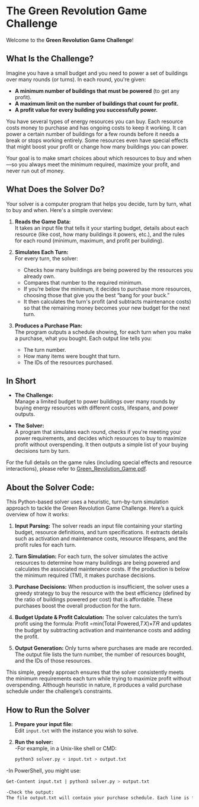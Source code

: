 # The Green Revolution Game Challenge

Welcome to the **Green Revolution Game Challenge**!

## What Is the Challenge?

Imagine you have a small budget and you need to power a set of buildings over many rounds (or turns). In each round, you're given:

- **A minimum number of buildings that must be powered** (to get any profit).
- **A maximum limit on the number of buildings that count for profit.**
- **A profit value for every building you successfully power.**

You have several types of energy resources you can buy. Each resource costs money to purchase and has ongoing costs to keep it working. It can power a certain number of buildings for a few rounds before it needs a break or stops working entirely. Some resources even have special effects that might boost your profit or change how many buildings you can power.

Your goal is to make smart choices about which resources to buy and when—so you always meet the minimum required, maximize your profit, and never run out of money.

## What Does the Solver Do?

Your solver is a computer program that helps you decide, turn by turn, what to buy and when. Here's a simple overview:

1. **Reads the Game Data:**  
   It takes an input file that tells it your starting budget, details about each resource (like cost, how many buildings it powers, etc.), and the rules for each round (minimum, maximum, and profit per building).

2. **Simulates Each Turn:**  
   For every turn, the solver:
   - Checks how many buildings are being powered by the resources you already own.
   - Compares that number to the required minimum.
   - If you’re below the minimum, it decides to purchase more resources, choosing those that give you the best “bang for your buck.”
   - It then calculates the turn's profit (and subtracts maintenance costs) so that the remaining money becomes your new budget for the next turn.

3. **Produces a Purchase Plan:**  
   The program outputs a schedule showing, for each turn when you make a purchase, what you bought. Each output line tells you:
   - The turn number.
   - How many items were bought that turn.
   - The IDs of the resources purchased.

## In Short

- **The Challenge:**  
  Manage a limited budget to power buildings over many rounds by buying energy resources with different costs, lifespans, and power outputs.

- **The Solver:**  
  A program that simulates each round, checks if you're meeting your power requirements, and decides which resources to buy to maximize profit without overspending. It then outputs a simple list of your buying decisions turn by turn.

For the full details on the game rules (including special effects and resource interactions), please refer to [Green_Revolution_Game.pdf](Green_Revolution_Game.pdf).

## About the Solver Code:
This Python-based solver uses a heuristic, turn-by-turn simulation approach to tackle the Green Revolution Game Challenge. Here’s a quick overview of how it works:

1.   **Input Parsing:**
The solver reads an input file containing your starting budget, resource definitions, and turn specifications. It extracts details such as activation and maintenance costs, resource lifespans, and the profit rules for each turn.

2.   **Turn Simulation:**
For each turn, the solver simulates the active resources to determine how many buildings are being powered and calculates the associated maintenance costs. If the production is below the minimum required (TM), it makes purchase decisions.

3.   **Purchase Decisions:**
When production is insufficient, the solver uses a greedy strategy to buy the resource with the best efficiency (defined by the ratio of buildings powered per cost) that is affordable. These purchases boost the overall production for the turn.

4.   **Budget Update & Profit Calculation:**
The solver calculates the turn’s profit using the formula:
Profit =min(Total Powered,𝑇𝑋)×𝑇𝑅
and updates the budget by subtracting activation and maintenance costs and adding the profit.

5.   **Output Generation:**
Only turns where purchases are made are recorded. The output file lists the turn number, the number of resources bought, and the IDs of those resources.

This simple, greedy approach ensures that the solver consistently meets the minimum requirements each turn while trying to maximize profit without overspending. Although heuristic in nature, it produces a valid purchase schedule under the challenge’s constraints.


## How to Run the Solver

1. **Prepare your input file:**  
   Edit `input.txt` with the instance you wish to solve.

2. **Run the solver:**  
-For example, in a Unix-like shell or CMD:
   ```bash
   python3 solver.py < input.txt > output.txt
-In PowerShell, you might use:
   ```bash
  Get-Content input.txt | python3 solver.py > output.txt

-Check the output:
The file output.txt will contain your purchase schedule. Each line is formatted as:



